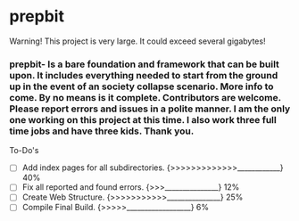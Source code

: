 # prepbit

Warning! This project is very large. It could exceed several gigabytes!

### prepbit- Is a bare foundation and framework that can be built upon. It includes everything needed to start from the ground up in the event of an society collapse scenario. More info to come. By no means is it complete. Contributors are welcome. Please report errors and issues in a polite manner. I am the only one working on this project at this time. I also work three full time jobs and have three kids. Thank you. 

To-Do's

- [ ] Add index pages for all subdirectories. {>>>>>>>>>>>>>____________} 40%
- [ ] Fix all reported and found errors. {>>>_______________} 12%
- [ ] Create Web Structure. {>>>>>>>>>>>_______________} 25%
- [ ] Compile Final Build. {>>>>>__________________} 6%